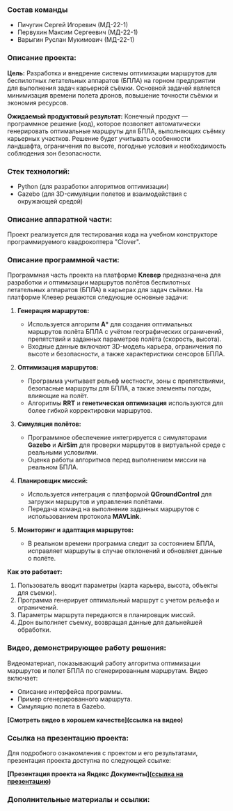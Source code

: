 ### Состав команды
* Пичугин Сергей Игоревич (МД-22-1)
* Первухин Максим Сергеевич (МД-22-1)
* Варыгин Руслан Мукимович (МД-22-1)

### Описание проекта:

**Цель:**
Разработка и внедрение системы оптимизации маршрутов для беспилотных летательных аппаратов (БПЛА) на горном предприятии для выполнения задач карьерной съёмки. Основной задачей является минимизация времени полета дронов, повышение точности съёмки и экономия ресурсов.

**Ожидаемый продуктовый результат:**
Конечный продукт — программное решение (код), которое позволяет автоматически генерировать оптимальные маршруты для БПЛА, выполняющих съёмку карьерных участков. Решение будет учитывать особенности ландшафта, ограничения по высоте, погодные условия и необходимость соблюдения зон безопасности.

### Стек технологий:

* Python (для разработки алгоритмов оптимизации)
* Gazebo (для 3D-симуляции полетов и взаимодействия с окружающей средой)

### Описание аппаратной части:

Проект реализуется для тестирования кода на учебном конструкторе программируемого квадрокоптера "Clover".

### Описание программной части:

Программная часть проекта на платформе **Клевер** предназначена для разработки и оптимизации маршрутов полётов беспилотных летательных аппаратов (БПЛА) в карьерах для задач съёмки. На платформе Клевер решаются следующие основные задачи:

1. **Генерация маршрутов:**

   * Используется алгоритм **A**\* для создания оптимальных маршрутов полёта БПЛА с учётом географических ограничений, препятствий и заданных параметров полёта (скорость, высота).
   * Входные данные включают 3D-модель карьера, ограничения по высоте и безопасности, а также характеристики сенсоров БПЛА.

2. **Оптимизация маршрутов:**

   * Программа учитывает рельеф местности, зоны с препятствиями, безопасные маршруты для БПЛА, а также элементы погоды, влияющие на полёт.
   * Алгоритмы **RRT** и **генетическая оптимизация** используются для более гибкой корректировки маршрутов.

3. **Симуляция полётов:**

   * Программное обеспечение интегрируется с симуляторами **Gazebo** и **AirSim** для проверки маршрутов в виртуальной среде с реальными условиями.
   * Оценка работы алгоритмов перед выполнением миссии на реальном БПЛА.

4. **Планировщик миссий:**

   * Используется интеграция с платформой **QGroundControl** для загрузки маршрутов и управления полётами.
   * Передача команд на выполнение заданных маршрутов с использованием протокола **MAVLink**.

5. **Мониторинг и адаптация маршрутов:**

   * В реальном времени программа следит за состоянием БПЛА, исправляет маршруты в случае отклонений и обновляет данные о полёте.

**Как это работает:**

1. Пользователь вводит параметры (карта карьера, высота, объекты для съемки).
2. Программа генерирует оптимальный маршрут с учетом рельефа и ограничений.
3. Параметры маршрута передаются в планировщик миссий.
4. Дрон выполняет съемку, возвращая данные для дальнейшей обработки.

### Видео, демонстрирующее работу решения:

Видеоматериал, показывающий работу алгоритма оптимизации маршрутов и полет БПЛА по сгенерированным маршрутам. Видео включает:

* Описание интерфейса программы.
* Пример сгенерированного маршрута.
* Симуляцию полета в Gazebo.

**\[Смотреть видео в хорошем качестве]\(ссылка на видео)**

### Ссылка на презентацию проекта:

Для подробного ознакомления с проектом и его результатами, презентация проекта доступна по следующей ссылке:

**\[Презентация проекта на Яндекс Документы]\([ссылка на презентацию](https://disk.yandex.ru/i/F8KR3j3iEfAfVA))**

### Дополнительные материалы и ссылки:

